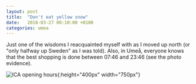 ```yaml
---
layout: post
title:  "Don't eat yellow snow"
date:   2018-03-27 00:10:00 +0100
categories: umea
---
```


Just one of the wisdoms I reacquainted myself with as I moved up north (or "only halfway up Sweden" as I was told). Also, in Umeå, everyone knows that the best shopping is done between 07:46 and 23:46 (see the photo evidence).

![ICA opening hours]({{site.url}}/assets/ica.jpg){:height="400px" width="750px"}
